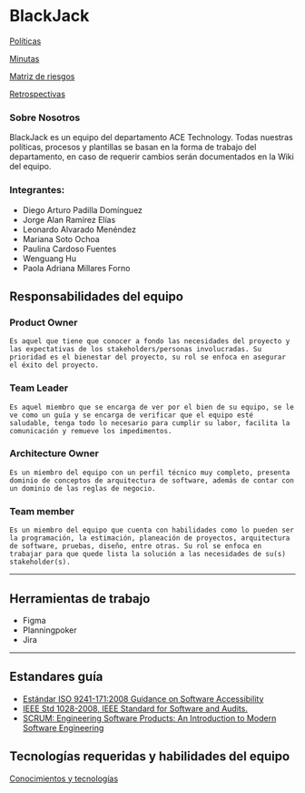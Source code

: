 # BlackJack

[Políticas](BlackJack%207cac24962ab34993a2ebd4fd9e19943b/Poli%CC%81ticas%20c5ab414b7bae448cbccf625606770b87.md)

[Minutas](BlackJack%207cac24962ab34993a2ebd4fd9e19943b/Minutas%20de00681fb80c4b0ebfeb4ddb10e897c5.md)

[Matriz de riesgos ](BlackJack%207cac24962ab34993a2ebd4fd9e19943b/Matriz%20de%20riesgos%2006295d50d5b44ad0bbd3db5e7803386f.csv)

[Retrospectivas](BlackJack%207cac24962ab34993a2ebd4fd9e19943b/Retrospectivas%20b14875237f534d3b9ce76c43b7f4c2c9.md)

### Sobre Nosotros

BlackJack es un equipo del departamento ACE Technology. Todas nuestras políticas, procesos y plantillas se basan en la forma de trabajo del departamento, en caso de requerir cambios serán documentados en la Wiki del equipo.

### Integrantes:[](https://ace-software-development.github.io/Manual-de-Operaciones/docs/BlackJack/#integrantes)

- Diego Arturo Padilla Domínguez
- Jorge Alan Ramírez Elías
- Leonardo Alvarado Menéndez
- Mariana Soto Ochoa
- Paulina Cardoso Fuentes
- Wenguang Hu
- Paola Adriana Millares Forno

## Responsabilidades del equipo[](https://ace-software-development.github.io/Manual-de-Operaciones/docs/BlackJack/#responsabilidades-del-equipo)

### Product Owner[](https://ace-software-development.github.io/Manual-de-Operaciones/docs/BlackJack/#product-owner)

`Es aquel que tiene que conocer a fondo las necesidades del proyecto y las expectativas de los stakeholders/personas involucradas. Su prioridad es el bienestar del proyecto, su rol se enfoca en asegurar el éxito del proyecto.`  

### Team Leader[](https://ace-software-development.github.io/Manual-de-Operaciones/docs/BlackJack/#team-leader)

`Es aquel miembro que se encarga de ver por el bien de su equipo, se le ve como un guía y se encarga de verificar que el equipo esté saludable, tenga todo lo necesario para cumplir su labor, facilita la comunicación y remueve los impedimentos.`

### Architecture Owner[](https://ace-software-development.github.io/Manual-de-Operaciones/docs/BlackJack/#architecture-owner)

`Es un miembro del equipo con un perfil técnico muy completo, presenta dominio de conceptos de arquitectura de software, además de contar con un dominio de las reglas de negocio.`

### Team member[](https://ace-software-development.github.io/Manual-de-Operaciones/docs/BlackJack/#team-member)

`Es un miembro del equipo que cuenta con habilidades como lo pueden ser la programación, la estimación, planeación de proyectos, arquitectura de software, pruebas, diseño, entre otras. Su rol se enfoca en trabajar para que quede lista la solución a las necesidades de su(s) stakeholder(s).`

---

## Herramientas de trabajo[](https://ace-software-development.github.io/Manual-de-Operaciones/docs/BlackJack/#herramientas-de-trabajo)

- Figma
- Planningpoker
- Jira

---

## Estandares guía[](https://ace-software-development.github.io/Manual-de-Operaciones/docs/BlackJack/#estandares-gu%C3%ADa)

- [Estándar ISO 9241-171:2008 Guidance on Software Accessibility](https://www.iso.org/standard/39080.html)
- [IEEE Std 1028-2008, IEEE Standard for Software and Audits.](https://drive.google.com/file/d/1yzkDqm803HcwFbtt0gxiZy2BXhrenvdq/view)
- [SCRUM: Engineering Software Products: An Introduction to Modern Software Engineering](https://tec.vitalsource.com/reader/books/9781292376356/pageid/0)

## Tecnologías requeridas y habilidades del equipo

[Conocimientos y tecnologías](BlackJack%207cac24962ab34993a2ebd4fd9e19943b/Conocimientos%20y%20tecnologi%CC%81as%200d43010743974b078dbdf46923977d55.csv)